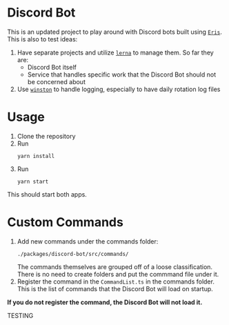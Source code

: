 # Discord Bot

This is an updated project to play around with Discord bots built using [`Eris`](https://github.com/abalabahaha/eris). This is also to test ideas:

1. Have separate projects and utilize [`lerna`](https://github.com/lerna/lerna) to manage them. So far they are:
    - Discord Bot itself
    - Service that handles specific work that the Discord Bot should not be concerned about
1. Use [`winston`](https://github.com/winstonjs/winston) to handle logging, especially to have daily rotation log files

# Usage
1. Clone the repository
1. Run
    ```
    yarn install
    ```
1. Run
    ```
    yarn start
    ```

This should start both apps.

# Custom Commands
1. Add new commands under the commands folder:
    ```
    ./packages/discord-bot/src/commands/
    ```
    The commands themselves are grouped off of a loose classification. There is no need to create folders and put the commmand file under it.
1. Register the command in the `CommandList.ts` in the commands folder. This is the list of commands that the Discord Bot will load on startup.

**If you do not register the command, the Discord Bot will not load it.**

TESTING